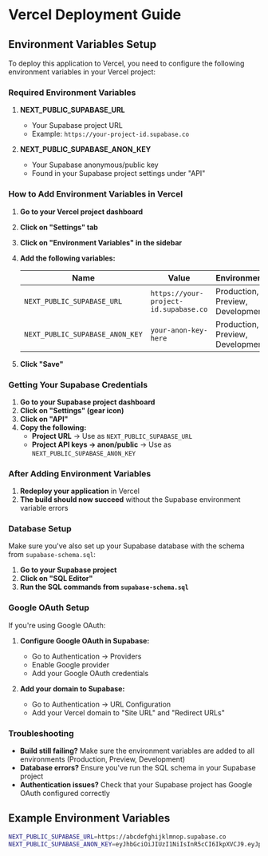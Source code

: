 # Vercel Deployment Guide

## Environment Variables Setup

To deploy this application to Vercel, you need to configure the following environment variables in your Vercel project:

### Required Environment Variables

1. **NEXT_PUBLIC_SUPABASE_URL**
   - Your Supabase project URL
   - Example: `https://your-project-id.supabase.co`

2. **NEXT_PUBLIC_SUPABASE_ANON_KEY**
   - Your Supabase anonymous/public key
   - Found in your Supabase project settings under "API"

### How to Add Environment Variables in Vercel

1. **Go to your Vercel project dashboard**
2. **Click on "Settings" tab**
3. **Click on "Environment Variables" in the sidebar**
4. **Add the following variables:**

   | Name | Value | Environment |
   |------|-------|-------------|
   | `NEXT_PUBLIC_SUPABASE_URL` | `https://your-project-id.supabase.co` | Production, Preview, Development |
   | `NEXT_PUBLIC_SUPABASE_ANON_KEY` | `your-anon-key-here` | Production, Preview, Development |

5. **Click "Save"**

### Getting Your Supabase Credentials

1. **Go to your Supabase project dashboard**
2. **Click on "Settings" (gear icon)**
3. **Click on "API"**
4. **Copy the following:**
   - **Project URL** → Use as `NEXT_PUBLIC_SUPABASE_URL`
   - **Project API keys → anon/public** → Use as `NEXT_PUBLIC_SUPABASE_ANON_KEY`

### After Adding Environment Variables

1. **Redeploy your application** in Vercel
2. **The build should now succeed** without the Supabase environment variable errors

### Database Setup

Make sure you've also set up your Supabase database with the schema from `supabase-schema.sql`:

1. **Go to your Supabase project**
2. **Click on "SQL Editor"**
3. **Run the SQL commands from `supabase-schema.sql`**

### Google OAuth Setup

If you're using Google OAuth:

1. **Configure Google OAuth in Supabase:**
   - Go to Authentication → Providers
   - Enable Google provider
   - Add your Google OAuth credentials

2. **Add your domain to Supabase:**
   - Go to Authentication → URL Configuration
   - Add your Vercel domain to "Site URL" and "Redirect URLs"

### Troubleshooting

- **Build still failing?** Make sure the environment variables are added to all environments (Production, Preview, Development)
- **Database errors?** Ensure you've run the SQL schema in your Supabase project
- **Authentication issues?** Check that your Supabase project has Google OAuth configured correctly

## Example Environment Variables

```bash
NEXT_PUBLIC_SUPABASE_URL=https://abcdefghijklmnop.supabase.co
NEXT_PUBLIC_SUPABASE_ANON_KEY=eyJhbGciOiJIUzI1NiIsInR5cCI6IkpXVCJ9.eyJpc3MiOiJzdXBhYmFzZSIsInJlZiI6ImFiY2RlZmdoaWprbG1ub3AiLCJyb2xlIjoiYW5vbiIsImlhdCI6MTY5ODc2MDAwMCwiZXhwIjoyMDE0MzM2MDAwfQ.example-key-here
```
